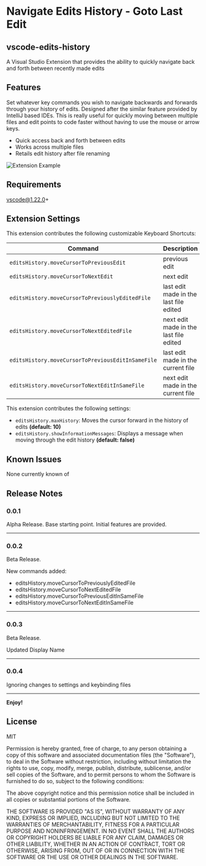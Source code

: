 # Navigate Edits History - Goto Last Edit
## vscode-edits-history

A Visual Studio Extension that provides the ability to quickly navigate back and forth between recently made edits

## Features

Set whatever key commands you wish to navigate backwards and forwards through your history of edits. Designed after the similar feature provided by IntelliJ based IDEs. This is really useful for quickly moving between multiple files and edit points to code faster without having to use the mouse or arrow keys.

- Quick access back and forth between edits
- Works across multiple files
- Retails edit history after file renaming

![Extension Example](demo.gif)

## Requirements

vscode@1.22.0+

## Extension Settings

This extension contributes the following customizable Keyboard Shortcuts:

| Command                                               | Description                                      | Mac         | Win          |
| ----------------------------------------------------- |:------------------------------------------------ | :-----------| :----------- |
| `editsHistory.moveCursorToPreviousEdit`               | previous edit                                    | cmd+j       | ctrl+j       |
| `editsHistory.moveCursorToNextEdit`                   | next edit                                        | cmd+k       | ctrl+k       |
| `editsHistory.moveCursorToPreviouslyEditedFile`       | last edit made in the last file edited           | cmd+shift+j | ctrl+shift+j |
| `editsHistory.moveCursorToNextEditedFile`             | next edit made in the last file edited           | cmd+shift+k | ctrl+shift+k |
| `editsHistory.moveCursorToPreviousEditInSameFile`     | last edit made in the current file               | cmd+shift+u | ctrl+shift+u |
| `editsHistory.moveCursorToNextEditInSameFile`         | next edit made in the current file               | cmd+shift+i | ctrl+shift+i |


This extension contributes the following settings:

* `editsHistory.maxHistory`: Moves the cursor forward in the history of edits __(default: 10)__
* `editsHistory.showInformationMessages`: Displays a message when moving through the edit history __(default: false)__

## Known Issues

None currently known of

## Release Notes

### 0.0.1

Alpha Release. Base starting point. Initial features are provided.

-----------------------------------------------------------------------------------------------------------

### 0.0.2

Beta Release.

New commands added:
* editsHistory.moveCursorToPreviouslyEditedFile
* editsHistory.moveCursorToNextEditedFile
* editsHistory.moveCursorToPreviousEditInSameFile
* editsHistory.moveCursorToNextEditInSameFile

-----------------------------------------------------------------------------------------------------------
### 0.0.3

Beta Release.

Updated Display Name

-----------------------------------------------------------------------------------------------------------
### 0.0.4

Ignoring changes to settings and keybinding files

-----------------------------------------------------------------------------------------------------------

**Enjoy!**

## License
MIT

Permission is hereby granted, free of charge, to any person obtaining a copy of this software and associated documentation files (the "Software"), to deal in the Software without restriction, including without limitation the rights to use, copy, modify, merge, publish, distribute, sublicense, and/or sell copies of the Software, and to permit persons to whom the Software is furnished to do so, subject to the following conditions:

The above copyright notice and this permission notice shall be included in all copies or substantial portions of the Software.

THE SOFTWARE IS PROVIDED "AS IS", WITHOUT WARRANTY OF ANY KIND, EXPRESS OR IMPLIED, INCLUDING BUT NOT LIMITED TO THE WARRANTIES OF MERCHANTABILITY, FITNESS FOR A PARTICULAR PURPOSE AND NONINFRINGEMENT. IN NO EVENT SHALL THE AUTHORS OR COPYRIGHT HOLDERS BE LIABLE FOR ANY CLAIM, DAMAGES OR OTHER LIABILITY, WHETHER IN AN ACTION OF CONTRACT, TORT OR OTHERWISE, ARISING FROM, OUT OF OR IN CONNECTION WITH THE SOFTWARE OR THE USE OR OTHER DEALINGS IN THE SOFTWARE.